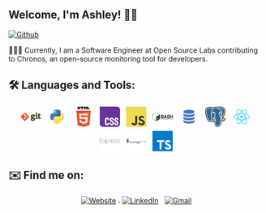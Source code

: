 
## Welcome, I'm Ashley! 👋🏽

[![Github](https://img.shields.io/github/followers/ashleybisram?label=Follow&style=social)](https://github.com/ashleybisram)
<!--![](https://visitor-badge.laobi.icu/badge?page_id=ashleybisram.ashleybisram)-->

👩🏽‍💻 Currently, I am a Software Engineer at Open Source Labs contributing to Chronos, an open-source monitoring tool for developers.
<br />

## 🛠️ Languages and Tools:
<p align="center">
<img src="https://raw.githubusercontent.com/github/explore/80688e429a7d4ef2fca1e82350fe8e3517d3494d/topics/git/git.png" alt="Git" height="40" style="vertical-align:top; margin:4px">
<img src="https://raw.githubusercontent.com/github/explore/80688e429a7d4ef2fca1e82350fe8e3517d3494d/topics/python/python.png" alt="Python" height="40" style="vertical-align:top; margin:4px">
<img src="https://raw.githubusercontent.com/github/explore/80688e429a7d4ef2fca1e82350fe8e3517d3494d/topics/html/html.png" alt="HTML" height="40" style="vertical-align:top; margin:4px">
<img src="https://raw.githubusercontent.com/github/explore/80688e429a7d4ef2fca1e82350fe8e3517d3494d/topics/css/css.png" alt="CSS" height="40" style="vertical-align:top; margin:4px">
<img src="https://raw.githubusercontent.com/github/explore/80688e429a7d4ef2fca1e82350fe8e3517d3494d/topics/javascript/javascript.png" alt="Javascript" height="40" style="vertical-align:top; margin:4px">
<img src="https://raw.githubusercontent.com/github/explore/80688e429a7d4ef2fca1e82350fe8e3517d3494d/topics/bash/bash.png" alt="Bash" height="40" style="vertical-align:top; margin:4px">
<img src="https://raw.githubusercontent.com/github/explore/80688e429a7d4ef2fca1e82350fe8e3517d3494d/topics/sql/sql.png" alt="SQL" height="40" style="vertical-align:top; margin:4px">
<img src="https://raw.githubusercontent.com/github/explore/80688e429a7d4ef2fca1e82350fe8e3517d3494d/topics/postgresql/postgresql.png" alt="PostgreSQL" height="40" style="vertical-align:top; margin:4px">
<img src="https://raw.githubusercontent.com/github/explore/80688e429a7d4ef2fca1e82350fe8e3517d3494d/topics/react/react.png" alt="React" height="40" style="vertical-align:top; margin:4px">
<img src="https://raw.githubusercontent.com/github/explore/80688e429a7d4ef2fca1e82350fe8e3517d3494d/topics/express/express.png" alt="Express" height="40" style="vertical-align:top; margin:4px">
<img src="https://raw.githubusercontent.com/github/explore/80688e429a7d4ef2fca1e82350fe8e3517d3494d/topics/mongodb/mongodb.png" alt="MongoDB" height="40" style="vertical-align:top; margin:4px">
<img src="https://raw.githubusercontent.com/github/explore/80688e429a7d4ef2fca1e82350fe8e3517d3494d/topics/typescript/typescript.png" alt="Typescript" height="40" style="vertical-align:top; margin:4px">
</p>

## ✉️ Find me on:


<p align="center">
 <a href="https://ashleybisram.com/" target="_blank" rel="noopener noreferrer"> <img src="https://img.icons8.com/?size=100&id=103413&format=png&color=000000" alt="Website" height="40" style="vertical-align:top; margin:4px"> </a>
 <a href="https://linkedin.com/in/ashleybisram" target="_blank" rel="noopener noreferrer"> <img src="https://img.icons8.com/?size=100&id=13930&format=png&color=000000" alt="LinkedIn" height="40" style="vertical-align:top; margin:4px"></a>
 <a href="mailto:ashleydevibisram@gmail.com"> <img src="https://img.icons8.com/?size=100&id=P7UIlhbpWzZm&format=png&color=000000" alt="Gmail" height="40" style="vertical-align:top; margin:4px"></a>
</p>

<!--
Credits:
https://dev.to/charalambosioannou/create-a-dynamic-github-profile-readme-il5
-->
